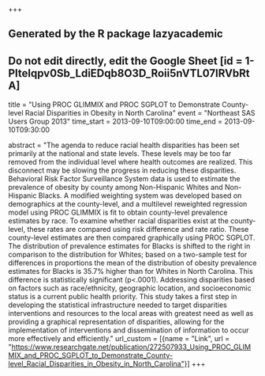 +++
## Generated by the R package lazyacademic
## Do not edit directly, edit the Google Sheet [id = 1-PItelqpv0Sb_LdiEDqb8O3D_Roii5nVTL07IRVbRtA]
title = "Using PROC GLIMMIX and PROC SGPLOT to Demonstrate County-level Racial Disparities in Obesity in North Carolina"
event = "Northeast SAS Users Group 2013"
time_start = 2013-09-10T09:00:00
time_end = 2013-09-10T09:30:00

abstract = "The agenda to reduce racial health disparities has been set primarily at the national and state levels. These levels may be too far removed from the individual level where health outcomes are realized. This disconnect may be slowing the progress in reducing these disparities. Behavioral Risk Factor Surveillance System data is used to estimate the prevalence of obesity by county among Non-Hispanic Whites and Non-Hispanic Blacks. A modified weighting system was developed based on demographics at the county-level, and a multilevel reweighted regression model using PROC GLIMMIX is fit to obtain county-level prevalence estimates by race. To examine whether racial disparities exist at the county-level, these rates are compared using risk difference and rate ratio. These county-level estimates are then compared graphically using PROC SGPLOT. The distribution of prevalence estimates for Blacks is shifted to the right in comparison to the distribution for Whites; based on a two-sample test for differences in proportions the mean of the distribution of obesity prevalence estimates for Blacks is 35.7% higher than for Whites in North Carolina. This difference is statistically significant (p<.0001). Addressing disparities based on factors such as race/ethnicity, geographic location, and socioeconomic status is a current public health priority. This study takes a first step in developing the statistical infrastructure needed to target disparities interventions and resources to the local areas with greatest need as well as providing a graphical representation of disparities, allowing for the implementation of interventions and dissemination of information to occur more effectively and efficiently."
url_custom = [{name = "Link", url = "https://www.researchgate.net/publication/272507933_Using_PROC_GLIMMIX_and_PROC_SGPLOT_to_Demonstrate_County-level_Racial_Disparities_in_Obesity_in_North_Carolina"}]
+++
